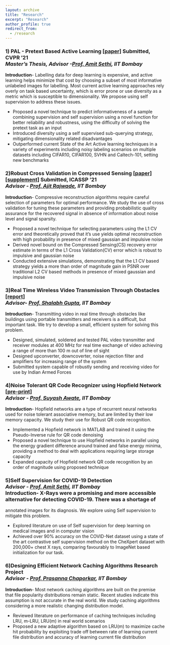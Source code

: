 ```yaml
---
layout: archive
title: "Research"
excerpt: "Research"
author_profile: true
redirect_from:
  - /research
---
```



### **1) PAL - Pretext Based Active Learning [[paper]](https://shubhangb97.github.io/files/PAL_cvpr.pdf) Submitted, CVPR ’21**<br>*Master’s Thesis, Advisor -[Prof. Amit Sethi](https://www.ee.iitb.ac.in/~asethi/), IIT Bombay* <br>
**Introduction**- Labelling data for deep learning is expensive, and active learning helps minimize that cost by choosing a
subset of most informative unlabeled images for labelling. Most current active learning approaches rely overly on task
based uncertainty, which is error prone or use diversity as a metric which is susceptible to dimensionality. We propose using
self supervision to address these issues. <br>
- Proposed a novel technique to predict informativeness of a sample combining supervision and self supervision using a
novel function for better reliability and robustness, using the difficulty of solving the pretext task as an input
- Introduced diversity using a self supervised sub-querying strategy, mitigating dimensionality related disadvantages
- Outperformed current State of the Art Active learning techniques in a variety of experiments including noisy
labeling scenarios on multiple datasets including CIFAR10, CIFAR100, SVHN and Caltech-101, setting new benchmarks

### **2)Robust Cross Validation in Compressed Sensing [[paper]](https://shubhangb97.github.io/files/RobustCross_Validation_paper_ICASSP.pdf) [[supplement]](https://shubhangb97.github.io/files/RobustCross_Validation_supplement_ICASSP.pdf) Submitted, ICASSP ’21** <br>*Advisor - [Prof. Ajit Rajwade](https://www.cse.iitb.ac.in/~ajitvr/), IIT Bombay* <br>
**Introduction**- Compressive reconstruction algorithms require careful selection of parameters for optimal performance. We
study the use of cross validation for tuning these parameters and providing probabilistic quality assurance for the recovered
signal in absence of information about noise level and signal sparsity.
- Proposed a novel technique for selecting parameters using the L1 CV error and theoretically proved that it’s use
yields optimal reconstruction with high probability in presence of mixed gaussian and impulsive noise
- Derived novel bound on the Compressed Sensing(CS) recovery error estimate in terms of the L1 Cross Validation(CV)
error which is robust to impulsive and gaussian noise
- Conducted extensive simulations, demonstrating that the L1 CV based strategy yields a more than order of magnitude
gain in PSNR over traditional L2 CV based methods in presence of mixed gaussian and impulsive noise

### **3)Real Time Wireless Video Transmission Through Obstacles [[report]](https://shubhangb97.github.io/files/EDL_Report.pdf)**<br> *Advisor- [Prof. Shalabh Gupta](https://www.ee.iitb.ac.in/wiki/faculty/shalabh), IIT Bombay*<br>
**Introduction**- Transmitting video in real time through obstacles like buildings using portable transmitters and receivers is
a difficult, but important task. We try to develop a small, efficient system for solving this problem.

- Designed, simulated, soldered and tested PAL video transmitter and receiver modules at 400 MHz for real time exchange
of video achieving a range of more than 100 m out of line of sight
- Designed upconverter, downcoverter, noise rejection filter and amplifiers for increasing range of the system
- Submitted system capable of robustly sending and receiving video for use by Indian Armed Forces

### **4)Noise Tolerant QR Code Recognizer using Hopfield Network [[pre-print]](https://shubhangb97.github.io/files/QR_code_1.pdf)** <br> *Advisor - [Prof. Suyash Awate](https://www.cse.iitb.ac.in/~suyash/), IIT Bombay*<br>
**Introduction**- Hopfield networks are a type of recurrent neural networks used for noise tolerant associative memory, but
are limited by their low memory capacity. We study their use for Robust QR code recognition.

- Implemented a Hopfield network in MATLAB and trained it using the Pseudo-Inverse rule for QR code denoising
- Proposed a novel technique to use Hopfield networks in parallel using the energy gradient difference around trained
and false energy minima, providing a method to deal with applications requiring large storage capacity
- Expanded capacity of Hopfield network QR code recognition by an order of magnitude using proposed technique

### **5)Self Supervision for COVID-19 Detection** <br> *Advisor - [Prof. Amit Sethi](https://www.ee.iitb.ac.in/~asethi/), IIT Bombay*<br> **Introduction**- X-Rays were a promising and more accessible alternative for detecting COVID-19. There was a shortage of
annotated images for its diagnosis. We explore using Self supervision to mitigate this problem.
- Explored literature on use of Self supervision for deep learning on medical images and in computer vision
- Achieved over 90% accuracy on the COVID-Net dataset using a state of the art contrastive self supervision method on
the CheXpert dataset with 200,000+ chest X rays, comparing favourably to ImageNet based initialization for our task.

### **6)Designing Efficient Network Caching Algorithms Research Project** <br> *Advisor - [Prof. Prasanna Chaporkar](https://www.ee.iitb.ac.in/wiki/faculty/chaporkar), IIT Bombay*<br>
**Introduction**- Most network caching algorithms are built on the premise that file popularity distributions remain static.
Recent studies indicate this assumption is not accurate in the real world. We study caching algorithms considering a more
realistic changing distribution model.
- Reviewed literature on performance of caching techniques including LRU, m-LRU, LRU(m) in real world scenarios
- Proposed a new adaptive algorithm based on LRU(m) to maximize cache hit probability by exploiting trade off
between rate of learning current file distribution and accuracy of learning current file distribution
